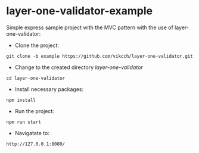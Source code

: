 # layer-one-validator-example

Simple express sample project with the MVC pattern with the use of layer-one-validator:

* Clone the project:

`git clone -b example https://github.com/vikcch/layer-one-validator.git`

* Change to the created directory _layer-one-validator_

`cd layer-one-validator`

* Install necessary packages:

`npm install`

* Run the project:

`npm run start`

* Navigatate to:

`http://127.0.0.1:8080/`